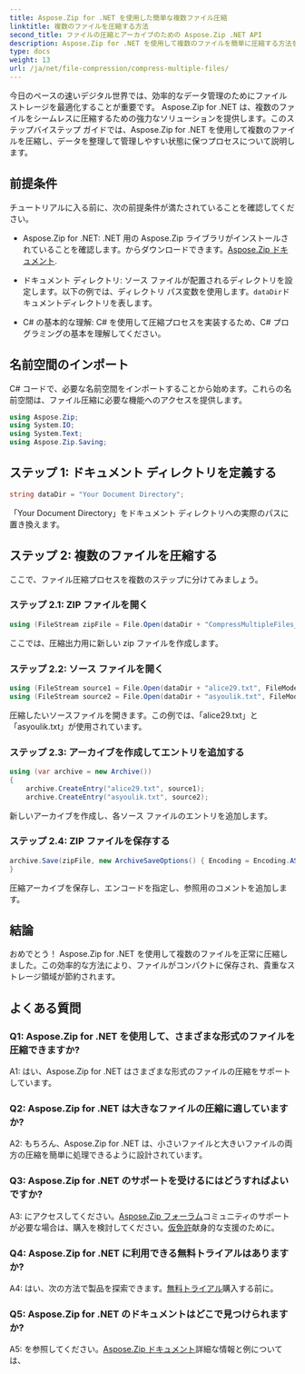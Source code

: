 ```yaml
---
title: Aspose.Zip for .NET を使用した簡単な複数ファイル圧縮
linktitle: 複数のファイルを圧縮する方法
second_title: ファイルの圧縮とアーカイブのための Aspose.Zip .NET API
description: Aspose.Zip for .NET を使用して複数のファイルを簡単に圧縮する方法を学びます。この包括的なガイドを使用して、ストレージを最適化し、ファイル管理を強化します。
type: docs
weight: 13
url: /ja/net/file-compression/compress-multiple-files/
---
```

今日のペースの速いデジタル世界では、効率的なデータ管理のためにファイル ストレージを最適化することが重要です。 Aspose.Zip for .NET は、複数のファイルをシームレスに圧縮するための強力なソリューションを提供します。このステップバイステップ ガイドでは、Aspose.Zip for .NET を使用して複数のファイルを圧縮し、データを整理して管理しやすい状態に保つプロセスについて説明します。

## 前提条件

チュートリアルに入る前に、次の前提条件が満たされていることを確認してください。

-  Aspose.Zip for .NET: .NET 用の Aspose.Zip ライブラリがインストールされていることを確認します。からダウンロードできます。[Aspose.Zip ドキュメント](https://reference.aspose.com/zip/net/).

- ドキュメント ディレクトリ: ソース ファイルが配置されるディレクトリを設定します。以下の例では、ディレクトリ パス変数を使用します。`dataDir`ドキュメントディレクトリを表します。

- C# の基本的な理解: C# を使用して圧縮プロセスを実装するため、C# プログラミングの基本を理解してください。

## 名前空間のインポート

C# コードで、必要な名前空間をインポートすることから始めます。これらの名前空間は、ファイル圧縮に必要な機能へのアクセスを提供します。

```csharp
using Aspose.Zip;
using System.IO;
using System.Text;
using Aspose.Zip.Saving;
```

## ステップ 1: ドキュメント ディレクトリを定義する

```csharp
string dataDir = "Your Document Directory";
```

「Your Document Directory」をドキュメント ディレクトリへの実際のパスに置き換えます。

## ステップ 2: 複数のファイルを圧縮する

ここで、ファイル圧縮プロセスを複数のステップに分けてみましょう。

### ステップ 2.1: ZIP ファイルを開く

```csharp
using (FileStream zipFile = File.Open(dataDir + "CompressMultipleFiles_out.zip", FileMode.Create))
```

ここでは、圧縮出力用に新しい zip ファイルを作成します。

### ステップ 2.2: ソース ファイルを開く

```csharp
using (FileStream source1 = File.Open(dataDir + "alice29.txt", FileMode.Open, FileAccess.Read))
using (FileStream source2 = File.Open(dataDir + "asyoulik.txt", FileMode.Open, FileAccess.Read))
```

圧縮したいソースファイルを開きます。この例では、「alice29.txt」と「asyoulik.txt」が使用されています。

### ステップ 2.3: アーカイブを作成してエントリを追加する

```csharp
using (var archive = new Archive())
{
    archive.CreateEntry("alice29.txt", source1);
    archive.CreateEntry("asyoulik.txt", source2);
```

新しいアーカイブを作成し、各ソース ファイルのエントリを追加します。

### ステップ 2.4: ZIP ファイルを保存する

```csharp
archive.Save(zipFile, new ArchiveSaveOptions() { Encoding = Encoding.ASCII, ArchiveComment = "There are two poems from Canterbury corpus" });
}
```

圧縮アーカイブを保存し、エンコードを指定し、参照用のコメントを追加します。

## 結論

おめでとう！ Aspose.Zip for .NET を使用して複数のファイルを正常に圧縮しました。この効率的な方法により、ファイルがコンパクトに保存され、貴重なストレージ領域が節約されます。

## よくある質問

### Q1: Aspose.Zip for .NET を使用して、さまざまな形式のファイルを圧縮できますか?

A1: はい、Aspose.Zip for .NET はさまざまな形式のファイルの圧縮をサポートしています。

### Q2: Aspose.Zip for .NET は大きなファイルの圧縮に適していますか?

A2: もちろん、Aspose.Zip for .NET は、小さいファイルと大きいファイルの両方の圧縮を簡単に処理できるように設計されています。

### Q3: Aspose.Zip for .NET のサポートを受けるにはどうすればよいですか?

 A3: にアクセスしてください。[Aspose.Zip フォーラム](https://forum.aspose.com/c/zip/37)コミュニティのサポートが必要な場合は、購入を検討してください。[仮免許](https://purchase.aspose.com/temporary-license/)献身的な支援のために。

### Q4: Aspose.Zip for .NET に利用できる無料トライアルはありますか?

 A4: はい、次の方法で製品を探索できます。[無料トライアル](https://releases.aspose.com/zip/net)購入する前に。

### Q5: Aspose.Zip for .NET のドキュメントはどこで見つけられますか?

 A5: を参照してください。[Aspose.Zip ドキュメント](https://reference.aspose.com/zip/net/)詳細な情報と例については、
